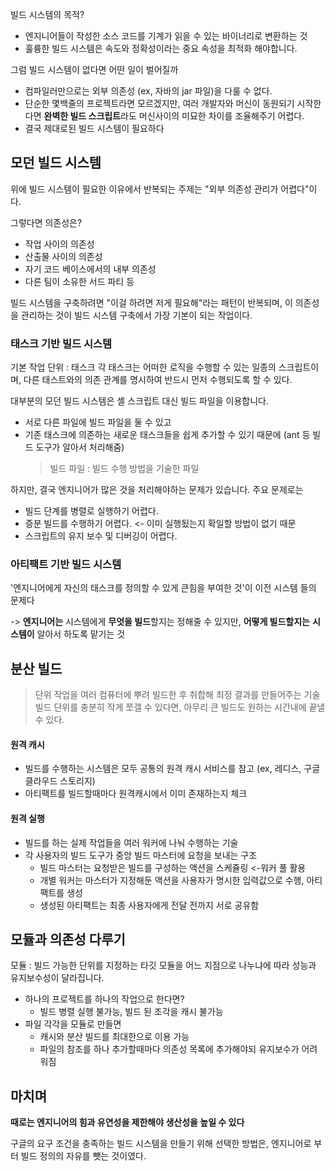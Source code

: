 빌드 시스템의 목적?

- 엔지니어들이 작성한 소스 코드를 기계가 읽을 수 있는 바이너리로 변환하는 것
- 훌륭한 빌드 시스템은 속도와 정확성이라는 중요 속성을 최적화 해야합니다.

그럼 빌드 시스템이 없다면 어떤 일이 벌어질까

- 컴파일러만으로는 외부 의존성 (ex, 자바의 jar 파일)을 다룰 수 없다.
- 단순한 몇백줄의 프로젝트라면 모르겠지만, 여러 개발자와 머신이 동원되기 시작한다면 **완벽한 빌드 스크립트**라도 머신사이의 미묘한 차이를 조율해주기 어렵다.
- 결국 제대로된 빌드 시스템이 필요하다

## 모던 빌드 시스템

위에 빌드 시스템이 필요한 이유에서 반복되는 주제는 "외부 의존성 관리가 어렵다"이다.

그렇다면 의존성은?

- 작업 사이의 의존성
- 산출물 사이의 의존성
- 자기 코드 베이스에서의 내부 의존성
- 다른 팀이 소유한 서드 파티 등

빌드 시스템을 구축하려면 "이걸 하려면 저게 필요해"라는 패턴이 반복되며,
이 의존성을 관리하는 것이 빌드 시스템 구축에서 가장 기본이 되는 작업이다.

### 태스크 기반 빌드 시스템

기본 작업 단위 : 태스크
각 태스크는 어떠한 로직을 수행할 수 있는 일종의 스크립트이며, 다른 태스트와의 의존 관계를 명시하여 반드시 먼저 수행되도록 할 수 있다.

대부분의 모던 빌드 시스템은 셸 스크립트 대신 빌드 파일을 이용합니다.

- 서로 다른 파일에 빌드 파일을 둘 수 있고
- 기존 태스크에 의존하는 새로운 태스크들을 쉽게 추가할 수 있기 때문에 (ant 등 빌드 도구가 알아서 처리해줌)
  > 빌드 파일 : 빌드 수행 방법을 기술한 파일

하지만, 결국 엔지니어가 많은 것을 처리해야하는 문제가 있습니다.
주요 문제로는

- 빌드 단계를 병렬로 실행하기 어렵다.
- 증분 빌드를 수행하기 어렵다. <- 이미 실행됬는지 확일할 방법이 없기 때문
- 스크립트의 유지 보수 및 디버깅이 어렵다.

### 아티팩트 기반 빌드 시스템

'엔지니어에게 자신의 태스크를 정의할 수 있게 큰힘을 부여한 것'이 이전 시스템 들의 문제다

-> **엔지니어는** 시스템에게 **무엇을 빌드**할지는 정해줄 수 있지만, **어떻게 빌드할지는** **시스템이** 알아서 하도록 맡기는 것

## 분산 빌드

> 단위 작업을 여러 컴퓨터에 뿌려 빌드한 후 취합해 최정 결과를 만들어주는 기술
> 빌드 단위를 충분히 작게 쪼갤 수 있다면, 아무리 큰 빌드도 원하는 시간내에 끝낼 수 있다.

#### 원격 캐시

- 빌드를 수행하는 시스템은 모두 공통의 원격 캐시 서비스를 참고 (ex, 레디스, 구글 클라우드 스토리지)
- 아티팩트를 빌드할때마다 원격캐시에서 이미 존재하는지 체크

#### 원격 실행

- 빌드를 하는 실제 작업들을 여러 워커에 나눠 수행하는 기술
- 각 사용자의 빌드 도구가 중앙 빌드 마스터에 요청을 보내는 구조
  - 빌드 마스터는 요청받은 빌드를 구성하는 액션을 스케쥴링 <-워커 풀 활용
  - 개별 워커는 마스터가 지정해둔 액션을 사용자가 명시한 입력값으로 수행, 아티팩트를 생성
  - 생성된 아티팩트는 최종 사용자에게 전달 전까지 서로 공유함

## 모듈과 의존성 다루기

모듈 : 빌드 가능한 단위를 지정하는 타깃
모듈을 어느 지점으로 나누냐에 따라 성능과 유지보수성이 달라집니다.

- 하나의 프로젝트를 하나의 작업으로 한다면?
  - 빌드 병렬 실행 불가능, 빌드 된 조각을 캐시 불가능
- 파일 각각을 모듈로 만들면
  - 캐시와 분산 빌드를 최대한으로 이용 가능
  - 파일의 참조를 하나 추가할때마다 의존성 목록에 추가해야되 유지보수가 어려워짐

## 마치며

**때로는 엔지니어의 힘과 유연성을 제한해야 생산성을 높일 수 있다**

구글의 요구 조건을 충족하는 빌드 시스템을 만들기 위해 선택한 방법은, 엔지니어로 부터 빌드 정의의 자유를 뺏는 것이였다.
